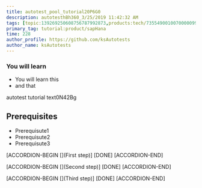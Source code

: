```yaml
---
title: autotest_pool_tutorial20P6G0
description: autotesthBh360_3/25/2019 11:42:32 AM
tags: [topic:139269250608756787992873,products:tech/73554900100700000996,tutorial:experience/advanced]
primary_tag: tutorial:product/sapHana
time: 228
author_profile: https://github.com/ksAutotests
author_name: ksAutotests
---
```

### You will learn
- You will learn this
- and that

autotest tutorial text0N42Bg

## Prerequisites
- Prerequisute1
- Prerequisute2
- Prerequisute3

[ACCORDION-BEGIN [](First step)]
[DONE]
[ACCORDION-END]

[ACCORDION-BEGIN [](Second step)]
[DONE]
[ACCORDION-END]

[ACCORDION-BEGIN [](Third step)]
[DONE]
[ACCORDION-END]

